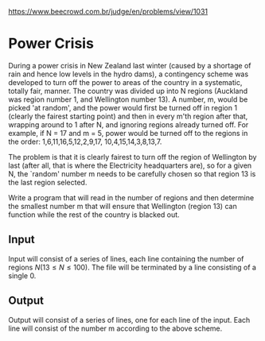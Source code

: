 https://www.beecrowd.com.br/judge/en/problems/view/1031

# Power Crisis

During a power crisis in New Zealand last winter (caused by a shortage of rain
and hence low levels in the hydro dams), a contingency scheme was developed to
turn off the power to areas of the country in a systematic, totally fair,
manner. The country was divided up into N regions (Auckland was region number
1, and Wellington number 13). A number, m, would be picked 'at random', and the
power would first be turned off in region 1 (clearly the fairest starting
point) and then in every m'th region after that, wrapping around to 1 after N,
and ignoring regions already turned off. For example, if N = 17 and m = 5,
power would be turned off to the regions in the order: 1,6,11,16,5,12,2,9,17,
10,4,15,14,3,8,13,7.

The problem is that it is clearly fairest to turn off the region of Wellington
by last (after all, that is where the Electricity headquarters are), so for a
given N, the `random' number m needs to be carefully chosen so that region 13
is the last region selected.

Write a program that will read in the number of regions and then determine the
smallest number m that will ensure that Wellington (region 13) can function
while the rest of the country is blacked out.

## Input

Input will consist of a series of lines, each line containing the number of
regions $N (13 \leq N \leq 100 )$. The file will be terminated by a line
consisting of a single 0.

## Output

Output will consist of a series of lines, one for each line of the input. Each
line will consist of the number m according to the above scheme.
